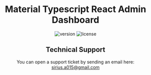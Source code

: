 
<h1 align="center">
    <b>Material Typescript React Admin Dashboard</b>
    <br>
</h1>
<div align="center">

![version](https://img.shields.io/badge/version-2.0.0-blue.svg)
![license](https://img.shields.io/badge/license-MIT-blue.svg)

<h2>
    Technical Support
</h2>
<p>
    You can open a support ticket by sending an email here: <a href="mailto:sirius.a015@gmail.com" title="Open Support Ticket">
        sirius.a015@gmail.com
    </a>
</p>
